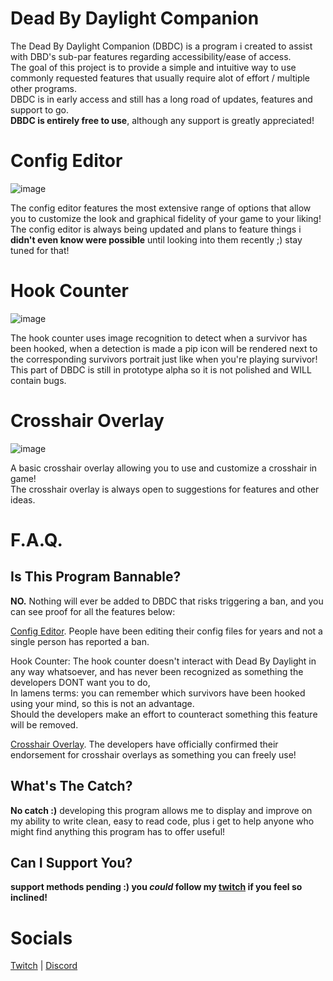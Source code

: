 # Dead By Daylight Companion
The Dead By Daylight Companion (DBDC) is a program i created to assist with DBD's sub-par features regarding accessibility/ease of access.  
The goal of this project is to provide a simple and intuitive way to use commonly requested features that usually require alot of effort / multiple other programs.  
DBDC is in early access and still has a long road of updates, features and support to go.  
**DBDC is entirely free to use**, although any support is greatly appreciated!  
# Config Editor
 
![image](https://github.com/rarksy/DBDCompanion/assets/70506725/9b849738-8db3-419c-b85f-323f76e21b61)

The config editor features the most extensive range of options that allow you to customize the look and graphical fidelity of your game to your liking!  
The config editor is always being updated and plans to feature things i **didn't even know were possible** until looking into them recently ;) stay tuned for that!

# Hook Counter
![image](https://github.com/rarksy/DBDCompanion/assets/70506725/2cd129f0-403b-4cbc-a5fc-9ba781babb66)

The hook counter uses image recognition to detect when a survivor has been hooked, when a detection is made a pip icon will be rendered next to the corresponding survivors portrait just like when you're playing survivor!  
This part of DBDC is still in prototype alpha so it is not polished and WILL contain bugs.  

# Crosshair Overlay
![image](https://github.com/rarksy/DBDCompanion/assets/70506725/f1f557eb-a364-4e89-9dfe-c1f5463ddabc)


A basic crosshair overlay allowing you to use and customize a crosshair in game!  
The crosshair overlay is always open to suggestions for features and other ideas.

# F.A.Q.

## Is This Program Bannable?
**NO.** Nothing will ever be added to DBDC that risks triggering a ban, and you can see proof for all the features below:  
  
[Config Editor](https://forums.bhvr.com/dead-by-daylight/discussion/28949/can-anyone-confirm-this-is-legal). People have been editing their config files for years and not a single person has reported a ban.  
  
Hook Counter: The hook counter doesn't interact with Dead By Daylight in any way whatsoever, and has never been recognized as something the developers DONT want you to do,   
In lamens terms: you can remember which survivors have been hooked using your mind, so this is not an advantage.  
Should the developers make an effort to counteract something this feature will be removed.  
  
[Crosshair Overlay](https://cdn.discordapp.com/attachments/1051308034942570528/1193797084143427645/GBP7jv1XYAAd1iN.png?ex=65ae052c&is=659b902c&hm=5eff54bdb5d5a730e913394a1e65273c821d031e4f12dd9f140851af5bb4f893&). The developers have officially confirmed their endorsement for crosshair overlays as something you can freely use!
## What's The Catch?
**No catch :)** developing this program allows me to display and improve on my ability to write clean, easy to read code, plus i get to help anyone who might find anything this program has to offer useful!  
## Can I Support You?
**support methods pending :) you *could* follow my [twitch](https://twitch.tv/rarksy) if you feel so inclined!**

# Socials
[Twitch](https://twitch.tv/rarksy) | [Discord](https://discord.gg/vKjjS8yazu)
